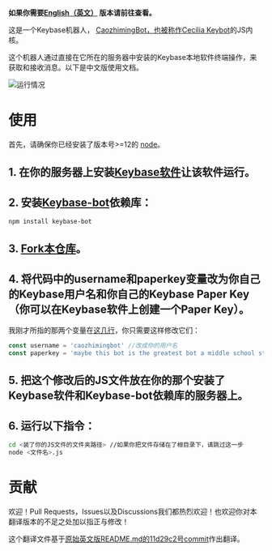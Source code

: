 
**如果你需要[English（英文）](https://github.com/cao-zhiming/caozhimingbot/) 版本请前往查看。**

这是一个Keybase机器人， [CaozhimingBot，也被称作Cecilia Keybot](https://keybase.io/caozhimingbot)的JS内核。

这个机器人通过直接在它所在的服务器中安装的Keybase本地软件终端操作，来获取和接收消息。以下是中文版使用文档。

![运行情况](https://img.shields.io/uptimerobot/status/m788744221-4681e999eb1f7e09c855f2c4)

# 使用

首先，请确保你已经安装了版本号>=12的 [node](https://nodejs.org)。

## 1. 在你的服务器上安装[Keybase软件](https://keybase.io/download)让该软件运行。
## 2. 安装[Keybase-bot](https://github.com/keybase/keybase-bot)依赖库：

``` bash
npm install keybase-bot
```

## 3. [Fork本仓库](https://github.com/cao-zhiming/caozhimingbot/fork)。
## 4. 将代码中的**username**和**paperkey**变量改为你自己的**Keybase用户名**和你自己的**Keybase Paper Key**（你可以在Keybase软件上创建一个Paper Key）。
我刚才所指的那两个变量在[这几行](https://github.com/cao-zhiming/caozhimingbot/blob/main/index.js#L7-L8)，你只需要这样修改它们：

```javascript
const username = 'caozhimingbot' //改成你的用户名
const paperkey = 'maybe this bot is the greatest bot a middle school student can ever build' //只要把你的Paper Key复制粘贴过来就好
```
## 5. 把这个修改后的JS文件放在你的那个安装了Keybase软件和Keybase-bot依赖库的服务器上。
## 6. 运行以下指令：

```bash
cd <装了你的JS文件的文件夹路径> //如果你把文件存储在了根目录下，请跳过这一步
node <文件名>.js
```

# 贡献

欢迎！Pull Requests，Issues以及Discussions我们都热烈欢迎！也欢迎你对本翻译版本的不足之处加以指正与修改！


这个翻译文件基于[原始英文版README.md的11d29c2号commit](https://github.com/cao-zhiming/caozhimingbot/commit/11d29c21fa075381e45df5f914620af361db9e98)作出翻译。

